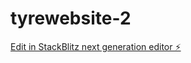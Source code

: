 # tyrewebsite-2

[Edit in StackBlitz next generation editor ⚡️](https://stackblitz.com/~/github.com/Daniel-Unegbu/tyrewebsite-2)